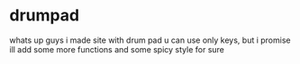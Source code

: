 # drumpad
whats up guys 
i made site with drum pad
u can use only keys, but i promise ill add some more functions and some spicy style for sure
